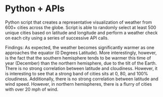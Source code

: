 # Python + APIs

Python script that creates a representative visualization of weather from 600+ cities across the globe. Script is able to randomly select at least 500 unique cities based on latitude and longitude and perform a weather check on each city using a series of successive API calls. 

Findings: 
As expected, the weather becomes significantly warmer as one approaches the equator (0 Degrees Latitude). More interestingly, however, is the fact that the southern hemisphere tends to be warmer this time of year (December) than the northern hemisphere, due to the tilt of the Earth. There is no strong correlation between latitude and cloudiness. However, it is interesting to see that a strong band of cities sits at 0, 80, and 100% cloudiness. Additionally, there is no strong correlation between latitude and wind speed. However, in northern hemispheres, there is a flurry of cities with over 20 mph of wind.
